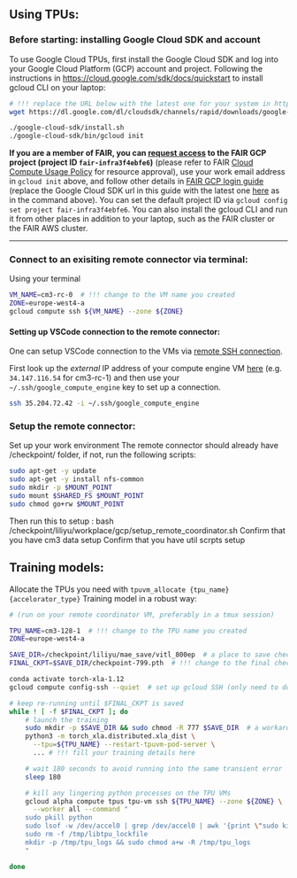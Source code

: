 ## Using TPUs:

### Before starting: installing Google Cloud SDK and account

To use Google Cloud TPUs, first install the Google Cloud SDK and log into your Google Cloud Platform (GCP) account and project. Following the instructions in https://cloud.google.com/sdk/docs/quickstart to install gcloud CLI on your laptop:

```bash
# !!! replace the URL below with the latest one for your system in https://cloud.google.com/sdk/docs/install-sdk
wget https://dl.google.com/dl/cloudsdk/channels/rapid/downloads/google-cloud-sdk-377.0.0-darwin-x86_64.tar.gz | tar -xz

./google-cloud-sdk/install.sh
./google-cloud-sdk/bin/gcloud init
```

**If you are a member of FAIR, you can [request access](https://fburl.com/wiki/1vtzt0o3) to the FAIR GCP project (project ID `fair-infra3f4ebfe6`)** (please refer to FAIR [Cloud Compute Usage Policy](https://fb.workplace.com/groups/FAIRinternal/permalink/9502789883102875/) for resource approval), use your work email address in `gcloud init` above, and follow other details in [FAIR GCP login guide](https://fburl.com/wiki/7kswgk2a) (replace the Google Cloud SDK url in this guide with the latest one [here](https://cloud.google.com/sdk/docs/quickstart#installing_the_latest_version) as in the command above). You can set the default project ID via `gcloud config set project fair-infra3f4ebfe6`. You can also install the gcloud CLI and run it from other places in addition to your laptop, such as the FAIR cluster or the FAIR AWS cluster.

---
### Connect to an exisiting remote connector via terminal: 
Using your terminal
```bash
VM_NAME=cm3-rc-0  # !!! change to the VM name you created
ZONE=europe-west4-a
gcloud compute ssh ${VM_NAME} --zone ${ZONE}
```
#### Setting up VSCode connection to the remote connector: 

One can setup VSCode connection to the VMs via [remote SSH connection](https://code.visualstudio.com/docs/remote/ssh).

First look up the *external* IP address of your compute engine VM [here](https://console.cloud.google.com/compute/instances) (e.g. `34.147.116.54` for cm3-rc-1) and then use your `~/.ssh/google_compute_engine` key to set up a connection.
```bash
ssh 35.204.72.42 -i ~/.ssh/google_compute_engine
```

### Setup the remote connector: 
Set up your work environment
The remote connector should already have /checkpoint/ folder, if not, run the following scripts: 
```bash
sudo apt-get -y update
sudo apt-get -y install nfs-common
sudo mkdir -p $MOUNT_POINT
sudo mount $SHARED_FS $MOUNT_POINT
sudo chmod go+rw $MOUNT_POINT
```
Then run this to setup :
bash /checkpoint/liliyu/workplace/gcp/setup_remote_coordinator.sh
Confirm that you have cm3 data setup 
Confirm that you have util scrpts setup



## Training models:
Allocate the TPUs you need with 
`tpuvm_allocate {tpu_name} {accelorator_type}`
Training model in a robust way:
```bash
# (run on your remote coordinator VM, preferably in a tmux session)

TPU_NAME=cm3-128-1  # !!! change to the TPU name you created
ZONE=europe-west4-a

SAVE_DIR=/checkpoint/liliyu/mae_save/vitl_800ep  # a place to save checkpoints (should be under NFS)
FINAL_CKPT=$SAVE_DIR/checkpoint-799.pth  # !!! change to the final checkpoint produced by your training

conda activate torch-xla-1.12
gcloud compute config-ssh --quiet  # set up gcloud SSH (only need to do this once)

# keep re-running until $FINAL_CKPT is saved
while ! [ -f $FINAL_CKPT ]; do
    # launch the training
    sudo mkdir -p $SAVE_DIR && sudo chmod -R 777 $SAVE_DIR  # a workaround for NFS UIDs (see "Troubleshooting")
    python3 -m torch_xla.distributed.xla_dist \
      --tpu=${TPU_NAME} --restart-tpuvm-pod-server \
      ... # !!! fill your training details here

    # wait 180 seconds to avoid running into the same transient error
    sleep 180

    # kill any lingering python processes on the TPU VMs
    gcloud alpha compute tpus tpu-vm ssh ${TPU_NAME} --zone ${ZONE} \
      --worker all --command "
    sudo pkill python
    sudo lsof -w /dev/accel0 | grep /dev/accel0 | awk '{print \"sudo kill -9 \" \$2}' | sort | uniq | sh
    sudo rm -f /tmp/libtpu_lockfile
    mkdir -p /tmp/tpu_logs && sudo chmod a+w -R /tmp/tpu_logs
    "

done
```



